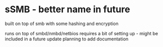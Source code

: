 # sSMB - better name in future
built on top of smb with some hashing and encryption

runs on top of smbd/nmbd/netbios
requires a bit of setting up - might be included in a future update
planning to add documentation
